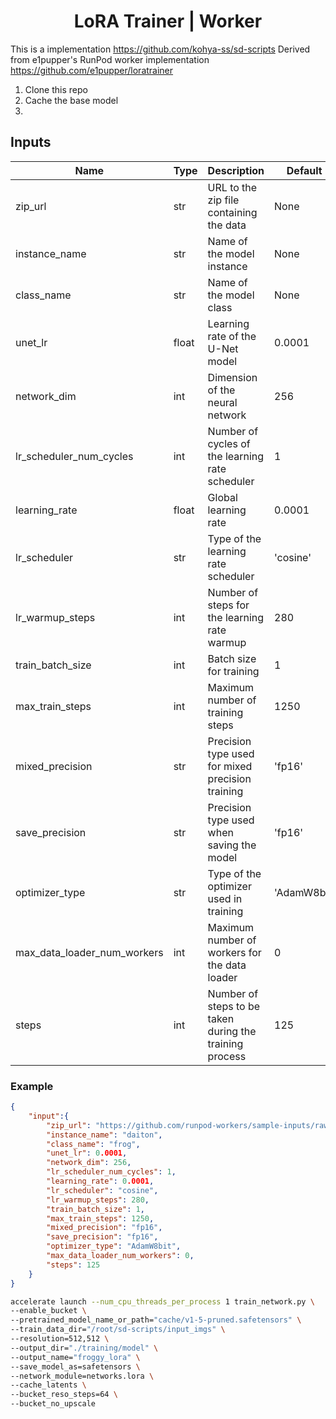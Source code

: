 <div align="center">


<h1>LoRA Trainer | Worker</h1>

</div>

This is a implementation https://github.com/kohya-ss/sd-scripts
Derived from e1pupper's RunPod worker implementation https://github.com/e1pupper/loratrainer

1) Clone this repo
2) Cache the base model
3)


## Inputs

| Name                        | Type  | Description                                             | Default     | Required |
|-----------------------------|-------|---------------------------------------------------------|-------------|:--------:|
| zip_url                     | str   | URL to the zip file containing the data                 | None        |    ✔️     |
| instance_name               | str   | Name of the model instance                              | None        |    ✔️     |
| class_name                  | str   | Name of the model class                                 | None        |    ✔️     |
| unet_lr                     | float | Learning rate of the U-Net model                        | 0.0001      |          |
| network_dim                 | int   | Dimension of the neural network                         | 256         |          |
| lr_scheduler_num_cycles     | int   | Number of cycles of the learning rate scheduler         | 1           |          |
| learning_rate               | float | Global learning rate                                    | 0.0001      |          |
| lr_scheduler                | str   | Type of the learning rate scheduler                     | 'cosine'    |          |
| lr_warmup_steps             | int   | Number of steps for the learning rate warmup            | 280         |          |
| train_batch_size            | int   | Batch size for training                                 | 1           |          |
| max_train_steps             | int   | Maximum number of training steps                        | 1250        |          |
| mixed_precision             | str   | Precision type used for mixed precision training        | 'fp16'      |          |
| save_precision              | str   | Precision type used when saving the model               | 'fp16'      |          |
| optimizer_type              | str   | Type of the optimizer used in training                  | 'AdamW8bit' |          |
| max_data_loader_num_workers | int   | Maximum number of workers for the data loader           | 0           |          |
| steps                       | int   | Number of steps to be taken during the training process | 125         |          |


### Example

```json
{
    "input":{
        "zip_url": "https://github.com/runpod-workers/sample-inputs/raw/main/images/froggy.zip",
        "instance_name": "daiton",
        "class_name": "frog",
        "unet_lr": 0.0001,
        "network_dim": 256,
        "lr_scheduler_num_cycles": 1,
        "learning_rate": 0.0001,
        "lr_scheduler": "cosine",
        "lr_warmup_steps": 280,
        "train_batch_size": 1,
        "max_train_steps": 1250,
        "mixed_precision": "fp16",
        "save_precision": "fp16",
        "optimizer_type": "AdamW8bit",
        "max_data_loader_num_workers": 0,
        "steps": 125
    }
}
```

```BASH
accelerate launch --num_cpu_threads_per_process 1 train_network.py \
--enable_bucket \
--pretrained_model_name_or_path="cache/v1-5-pruned.safetensors" \
--train_data_dir="/root/sd-scripts/input_imgs" \
--resolution=512,512 \
--output_dir="./training/model" \
--output_name="froggy_lora" \
--save_model_as=safetensors \
--network_module=networks.lora \
--cache_latents \
--bucket_reso_steps=64 \
--bucket_no_upscale
```
